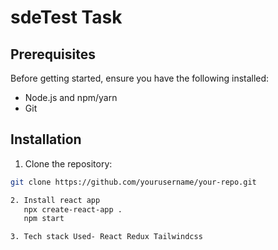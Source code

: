 # sdeTest Task
## Prerequisites

Before getting started, ensure you have the following installed:

- Node.js and npm/yarn
- Git

## Installation

1. Clone the repository:

```bash
git clone https://github.com/yourusername/your-repo.git 

2. Install react app 
   npx create-react-app .
   npm start 

3. Tech stack Used- React Redux Tailwindcss  


